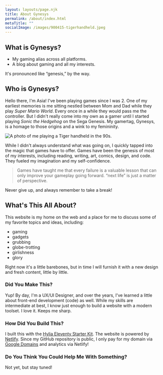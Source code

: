 ```yaml
---
layout: layouts/page.njk
title: About Gynesys
permalink: /about/index.html
metaTitle: ""
socialImage: /images/900415-tigerhandheld.jpeg
---
```

## What is Gynesys?

* My gaming alias across all platforms.
* A blog about gaming and all my interests.

It's pronounced like “genesis,” by the way.

## Who is Gynesys?

Hello there, I'm Asia! I've been playing games since I was 2. One of my earliest memories is me sitting nestled between Mom and Dad while they play *Super Mario World*. Every once in a while they would pass me the controller. But I didn't really come into my own as a gamer until I started playing *Sonic the Hedgehog* on the Sega Genesis. My gamertag, Gynesys, is a homage to those origins and a wink to my femininity.

![A photo of me playing a Tiger handheld in the 90s.](/images/900415-tigerhandheld.jpeg "A photo of me playing a Tiger handheld in the 90s.")

While I didn't always understand what was going on, I quickly tapped into the magic that games have to offer. Games have been the genesis of most of my interests, including reading, writing, art, comics, design, and code. They fueled my imagination and my self-confidence.

> Games have taught me that every failure is a valuable lesson that can only improve your gameplay going forward. “next life” is just a matter of perspective.

Never give up, and always remember to take a break!

## What's This All About?

This website is my home on the web and a place for me to discuss some of my favorite topics and ideas, including:

* gaming
* gadgets
* grubbing
* globe-trotting
* girlishness
* glory

Right now it's a little barebones, but in time I will furnish it with a new design and fresh content, little by little.

### Did You Make This?

Yup! By day, I'm a UX/UI Designer, and over the years, I've learned a little about front-end development (code) as well. While my skills are intermediate at best, I know just enough to build a website with a modern toolset. I love it. Keeps me sharp.

### How Did You Build This?

I built this with the [Hylia Eleventy Starter Kit](https://github.com/andy-piccalilli/hylia). The website is powered by [Netlify](https://www.netlify.com/pricing/). Since my GitHub repository is public, I only pay for my domain via [Google Domains](https://domains.google/) and analytics via Netlify!

### Do You Think You Could Help Me With Something?

Not yet, but stay tuned!